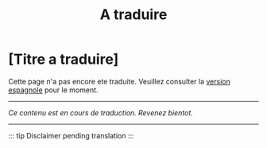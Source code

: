 ﻿---
title: [A traduire]
---

<!-- TODO: translation missing - French version -->

# [Titre a traduire]

Cette page n'a pas encore ete traduite. Veuillez consulter la [version espagnole](/es/myths) pour le moment.

---

*Ce contenu est en cours de traduction. Revenez bientot.*

---

::: tip
Disclaimer pending translation
:::
